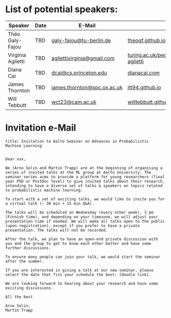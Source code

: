 # List of potential speakers:

| Speaker | Date | E-Mail | Website | Contact |
| -------- | -------- | -------- | -------- | -------- |
| Théo Galy-Fajou | TBD | galy-fajou@tu-berlin.de | [theogf.github.io](https://theogf.github.io) | Martin Trapp |
| Virginia Aglietti | TBD | agliettivirginia@gmail.com | [turing.ac.uk/people/researchers/virginia-aglietti](https://www.turing.ac.uk/people/researchers/virginia-aglietti) | Will Wilkinson |
| Diana Cai | TBD | dcai@cs.princeton.edu | [dianacai.com](https://www.dianacai.com) | Martin Trapp |
| James Thornton | TBD | james.thornton@spc.ox.ac.uk | [jtt94.github.io](https://jtt94.github.io/) | Adrien Corenflos |
| Will Tebbutt  | TBD | wct23@cam.ac.uk | [willtebbutt.github.io](https://willtebbutt.github.io) | Martin Trapp |

# Invitation e-Mail

```
title: Invitation to Aalto Seminar on Advances in Probabilistic Machine Learning


Dear xxx,

We (Arno Solin and Martin Trapp) are at the beginning of organising a series of invited talks at the ML group at Aalto University. The seminar series aims to provide a platform for young researchers (final year PhD or PostDoc level) to give invited talks about their research, intending to have a diverse set of talks & speakers on topics related to probabilistic machine learning. 

To start with a set of exciting talks, we would like to invite you for a virtual talk (~ 30 min + 15 min Q&A).

The talks will be scheduled on Wednesday (every other week), 3 pm (Finnish time), and depending on your timezone, we will adjust your presentation time if needed. We will make all talks open to the public (upon registration), except if you prefer to have a private presentation. The talks will not be recorded.

After the talk, we plan to have an open-end private discussion with you and the group to get to know each other better and have some further discussions.

To ensure many people can join your talk, we would start the seminar after the summer. 

If you are interested in giving a talk at our new seminar, please select the date that fits your schedule the best: [doodle link].

We are looking forward to hearing about your research and have some exciting discussions.

All the best

Arno Solin,
Martin Trapp

```
